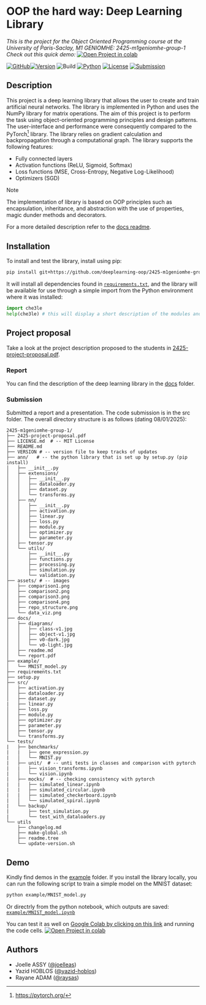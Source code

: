# OOP the hard way: Deep Learning Library
_This is the project for the Object Oriented Programming course at the University of Paris-Saclay, M1 GENIOMHE: 2425-m1geniomhe-group-1_  
_Check out this quick demo:_   <a href="https://colab.research.google.com/github/deeplearning-oop/2425-m1geniomhe-group-1/blob/main/example/MNIST_model.ipynb" target="_parent"><img src="https://colab.research.google.com/assets/colab-badge.svg" alt="Open Project in colab"/></a> 

[![GitHub](https://img.shields.io/badge/GitHub-deeplearning_oop_org-black)](https://github.com/deeplearning-oop/2425-m1geniomhe-group-1)[![Version](https://img.shields.io/badge/version-1.0.1-grassgreen)](./dev/changelog.md)  ![Build](https://img.shields.io/badge/installation-pip-brightgreen) [![Python](https://img.shields.io/badge/python-3.6-blue)](https://www.python.org/downloads/release/python-390/)  [![License](https://img.shields.io/badge/license-MIT-orange)](./LICENSE.md)  [![Submission](https://img.shields.io/badge/submission-successful_:\)-yellow)](./docs/readme.md)

## Description
This project is a deep learning library that allows the user to create and train artificial neural networks. The library is implemented in Python and uses the NumPy library for matrix operations. The aim of this project is to perform the task using object-oriented programming principles and design patterns. The user-interface and performance were consequently compared to the PyTorch[^1] library. The library relies on gradient calculation and backpropagation through a computational graph. The library supports the following features:
- Fully connected layers
- Activation functions (ReLU, Sigmoid, Softmax)
- Loss functions (MSE, Cross-Entropy, Negative Log-Likelihood) 
- Optimizers (SGD)  

> [!NOTE]
> The implementation of library is based on OOP principles such as encapsulation, inheritance, and abstraction with the use of properties, magic dunder methods and decorators.

For a more detailed description refer to the [docs readme](./docs/readme.md).

[^1]: https://pytorch.org/

## Installation

To install and test the library, install using pip:
```bash
pip install git+https://github.com/deeplearning-oop/2425-m1geniomhe-group-1.git
```
It will install all dependencies found in [`requirements.txt`](requirements.txt), and the library will be available for use through a simple import from the Python environment where it was installed:

```python
import che3le
help(che3le) # this will display a short description of the modules and classes available
```


## Project proposal
Take a look at the project description proposed to the students in [2425-project-proposal.pdf](2425-project-proposal.pdf).

### Report
You can find the description of the deep learning library in the [docs](./docs) folder.

### Submission

Submitted a report and a presentation.
The code submission is in the src folder. 
The overall directory structure is as follows (dating 08/01/2025):

```text
2425-m1geniomhe-group-1/
├── 2425-project-proposal.pdf
├── LICENSE.md  # -- MIT License
├── README.md
├── VERSION # -- version file to keep tracks of updates
├── ann/   # -- the python library that is set up by setup.py (pip install)
│   ├── __init__.py
│   ├── extensions/
│   │   ├── __init__.py
│   │   ├── dataloader.py
│   │   ├── dataset.py
│   │   └── transforms.py
│   ├── nn/
│   │   ├── __init__.py
│   │   ├── activation.py
│   │   ├── linear.py
│   │   ├── loss.py
│   │   ├── module.py
│   │   ├── optimizer.py
│   │   └── parameter.py
│   ├── tensor.py
│   └── utils/
│       ├── __init__.py
│       ├── functions.py
│       ├── processing.py
│       ├── simulation.py
│       └── validation.py
├── assets/ # -- images 
│   ├── comparison1.png
│   ├── comparison2.png
│   ├── comparison3.png
│   ├── comparison4.png
│   ├── repo_structure.png
│   └── data_viz.png
├── docs/
│   ├── diagrams/
│   │   ├── class-v1.jpg
│   │   ├── object-v1.jpg
│   │   ├── v0-dark.jpg
│   │   └── v0-light.jpg
│   ├── readme.md
│   └── report.pdf
├── example/
│   └── MNIST_model.py
├── requirements.txt
├── setup.py
├── src/
│   ├── activation.py
│   ├── dataloader.py
│   ├── dataset.py
|   ├── linear.py
│   ├── loss.py
│   ├── module.py
│   ├── optimizer.py
│   ├── parameter.py
│   ├── tensor.py
│   └── transforms.py
└── tests/
|   ├── benchmarks/
|   |   ├── gene_expression.py
|   │   └── MNIST.py
|   ├── unit/  # -- unti tests in classes and comparison with pytorch 
|   |   ├── vision_transforms.ipynb
|   │   └── vision.ipynb
|   ├── mocks/  # -- checking consistency with pytorch 
|   |   ├── simulated_linear.ipynb
|   |   ├── simulated_circular.ipynb
|   |   ├── simulated_checkerboard.ipynb
|   │   └── simulated_spiral.ipynb
|   └── backup/ 
|       ├── test_simulation.py
|       └── test_with_dataloaders.py
└── utils
    ├── changelog.md
    ├── make-global.sh
    ├── readme.tree
    └── update-version.sh
```

## Demo

Kindly find demos in the [example](./example) folder.
If you install the library locally, you can run the following script to train a simple model on the MNIST dataset:
```bash
python example/MNIST_model.py
```
Or directrly from the python notebook, which outputs are saved: [`example/MNIST_model.ipynb`](./example/MNIST_model.ipynb)

You can test it as well on [Google Colab by clicking on this link](https://colab.research.google.com/github/deeplearning-oop/2425-m1geniomhe-group-1/blob/main/example/MNIST_model.ipynb) and running the code cells. <a href="https://colab.research.google.com/github/deeplearning-oop/2425-m1geniomhe-group-1/blob/main/example/MNIST_model.ipynb" target="_parent"><img src="https://colab.research.google.com/assets/colab-badge.svg" alt="Open Project in colab"/></a> 

## Authors
* Joelle ASSY ([@joelleas](https://github.com/joelleas))
* Yazid HOBLOS ([@yazid-hoblos](https://github.com/yazid-hoblos))  
* Rayane ADAM ([@raysas](https://github.com/raysas))
